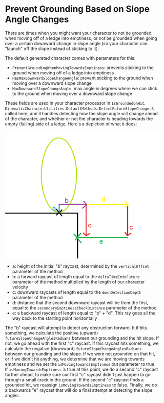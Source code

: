 

# Prevent Grounding Based on Slope Angle Changes

There are times when you might want your character to not be grounded when moving off of a ledge into emptiness, or not be grounded when going over a certain downward change in slope angle (so your character can "launch" off the slope instead of sticking to it). 

The default generated character comes with parameters for this:
* `PreventGroundingWhenMovingTowardsEmptiness`: prevents sticking to the ground when moving off of a ledge into emptiness
* `HasMaxDownwardSlopeChangeAngle`: prevent sticking to the ground when moving over a downward slope change
* `MaxDownwardSlopeChangeAngle`: max angle in degrees where we can stick to the ground when moving over a downward slope change

These fields are used in your character processor in `IsGroundedOnHit`. `KinematicCharacterUtilities.DefaultMethods.DetectFutureSlopeChange` is called here, and it handles detecting how the slope angle will change ahead of the character, and whether or not the character is heading towards the empty (falling) side of a ledge. Here's a depiction of what it does:

![](../Images/howto_slopechangedetection.png)

* a: height of the initial "b" raycast, determined by the `verticalOffset` parameter of the method
* b: a forward raycast of length equal to the `deltaTimeIntoFuture` parameter of the method multiplied by the length of our character velocity
* c: downward raycasts of length equal to the `downDetectionDepth` parameter of the method
* d: distance that the second downward raycast will be from the first, equal to the `secondaryEmptinessCheckDistance` parameter of the method
* e: a backward raycast of length equal to "b" + "d". This ray goes all the way back to the starting point horizontally

The "b" raycast will attempt to detect any obstruction forward. It if hits something, we calculate the positive (upward) `futureSlopeChangeAnglesRadians` between our grounding and the hit slope. If not, we go ahead with the first "c" raycast. If this raycast hits something, we calculate the negative (downward) `futureSlopeChangeAnglesRadians` between our grounding and the slope. If we were not grounded on that hit, or if we didn't hit anything, we determine that we are moving towards emptiness and we set the `isMovingTowardsEmptiness` out parameter to true. If `isMovingTowardsEmptiness` is true at this point, we do a second "c" raycast further ahead, to make sure our first "c" raycast didn't just happen to go through a small crack in the ground. If the second "c" raycast finds a grounded hit, we reassign `isMovingTowardsEmptiness` to false. Finally, we do a backwards "e" raycast that will do a final attempt at detecting the slope angles.